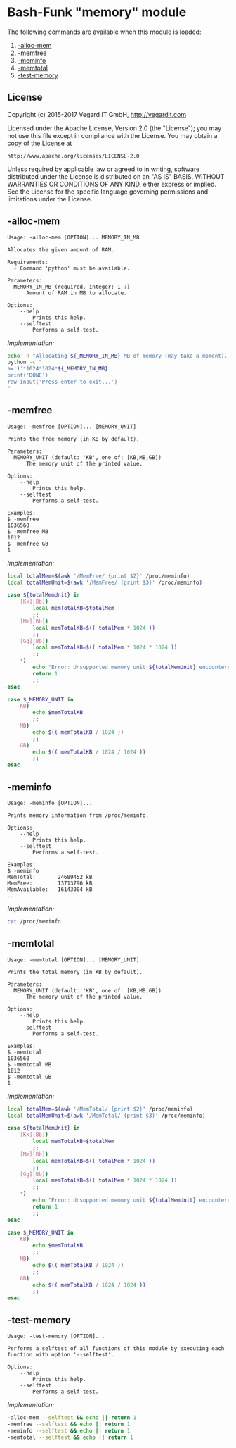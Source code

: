 # Bash-Funk "memory" module

[//]: # (THIS FILE IS GENERATED BY BASH-FUNK GENERATOR)

The following commands are available when this module is loaded:

1. [-alloc-mem](#-alloc-mem)
1. [-memfree](#-memfree)
1. [-meminfo](#-meminfo)
1. [-memtotal](#-memtotal)
1. [-test-memory](#-test-memory)


## <a name="license"></a>License

Copyright (c) 2015-2017 Vegard IT GmbH, http://vegardit.com

Licensed under the Apache License, Version 2.0 (the "License");
you may not use this file except in compliance with the License.
You may obtain a copy of the License at

    http://www.apache.org/licenses/LICENSE-2.0

Unless required by applicable law or agreed to in writing, software
distributed under the License is distributed on an "AS IS" BASIS,
WITHOUT WARRANTIES OR CONDITIONS OF ANY KIND, either express or implied.
See the License for the specific language governing permissions and
limitations under the License.


## <a name="-alloc-mem"></a>-alloc-mem

```
Usage: -alloc-mem [OPTION]... MEMORY_IN_MB

Allocates the given amount of RAM.

Requirements:
  + Command 'python' must be available.

Parameters:
  MEMORY_IN_MB (required, integer: 1-?)
      Amount of RAM in MB to allocate.

Options:
    --help 
        Prints this help.
    --selftest 
        Performs a self-test.
```

*Implementation:*
```bash
echo -n "Allocating ${_MEMORY_IN_MB} MB of memory (may take a moment)..."
python -c "
a='1'*1024*1024*${_MEMORY_IN_MB}
print('DONE')
raw_input('Press enter to exit...')
"
```


## <a name="-memfree"></a>-memfree

```
Usage: -memfree [OPTION]... [MEMORY_UNIT]

Prints the free memory (in KB by default).

Parameters:
  MEMORY_UNIT (default: 'KB', one of: [KB,MB,GB])
      The memory unit of the printed value.

Options:
    --help 
        Prints this help.
    --selftest 
        Performs a self-test.

Examples:
$ -memfree 
1036560
$ -memfree MB
1012
$ -memfree GB
1
```

*Implementation:*
```bash
local totalMem=$(awk '/MemFree/ {print $2}' /proc/meminfo)
local totalMemUnit=$(awk '/MemFree/ {print $3}' /proc/meminfo)

case ${totalMemUnit} in
    [Kk][Bb])
        local memTotalKB=$totalMem
        ;;
    [Mm][Bb])
        local memTotalKB=$(( totalMem * 1024 ))
        ;;
    [Gg][Bb])
        local memTotalKB=$(( totalMem * 1024 * 1024 ))
        ;;
    *)
        echo "Error: Unsupported memory unit ${totalMemUnit} encountered."
        return 1
        ;;
esac

case $_MEMORY_UNIT in
    KB)
        echo $memTotalKB
        ;;
    MB)
        echo $(( memTotalKB / 1024 ))
        ;;
    GB)
        echo $(( memTotalKB / 1024 / 1024 ))
        ;;
esac
```


## <a name="-meminfo"></a>-meminfo

```
Usage: -meminfo [OPTION]...

Prints memory information from /proc/meminfo.

Options:
    --help 
        Prints this help.
    --selftest 
        Performs a self-test.

Examples:
$ -meminfo 
MemTotal:       24689452 kB
MemFree:        13713796 kB
MemAvailable:   16143004 kB
...
```

*Implementation:*
```bash
cat /proc/meminfo
```


## <a name="-memtotal"></a>-memtotal

```
Usage: -memtotal [OPTION]... [MEMORY_UNIT]

Prints the total memory (in KB by default).

Parameters:
  MEMORY_UNIT (default: 'KB', one of: [KB,MB,GB])
      The memory unit of the printed value.

Options:
    --help 
        Prints this help.
    --selftest 
        Performs a self-test.

Examples:
$ -memtotal 
1036560
$ -memtotal MB
1012
$ -memtotal GB
1
```

*Implementation:*
```bash
local totalMem=$(awk '/MemTotal/ {print $2}' /proc/meminfo)
local totalMemUnit=$(awk '/MemTotal/ {print $3}' /proc/meminfo)

case ${totalMemUnit} in
    [Kk][Bb])
        local memTotalKB=$totalMem
        ;;
    [Mm][Bb])
        local memTotalKB=$(( totalMem * 1024 ))
        ;;
    [Gg][Bb])
        local memTotalKB=$(( totalMem * 1024 * 1024 ))
        ;;
    *)
        echo "Error: Unsupported memory unit ${totalMemUnit} encountered."
        return 1
        ;;
esac

case $_MEMORY_UNIT in
    KB)
        echo $memTotalKB
        ;;
    MB)
        echo $(( memTotalKB / 1024 ))
        ;;
    GB)
        echo $(( memTotalKB / 1024 / 1024 ))
        ;;
esac
```


## <a name="-test-memory"></a>-test-memory

```
Usage: -test-memory [OPTION]...

Performs a selftest of all functions of this module by executing each function with option '--selftest'.

Options:
    --help 
        Prints this help.
    --selftest 
        Performs a self-test.
```

*Implementation:*
```bash
-alloc-mem --selftest && echo || return 1
-memfree --selftest && echo || return 1
-meminfo --selftest && echo || return 1
-memtotal --selftest && echo || return 1
```
